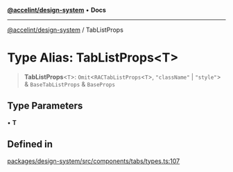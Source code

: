 [**@accelint/design-system**](../README.md) • **Docs**

***

[@accelint/design-system](../README.md) / TabListProps

# Type Alias: TabListProps\<T\>

> **TabListProps**\<`T`\>: `Omit`\<`RACTabListProps`\<`T`\>, `"className"` \| `"style"`\> & `BaseTabListProps` & `BaseProps`

## Type Parameters

• **T**

## Defined in

[packages/design-system/src/components/tabs/types.ts:107](https://github.com/gohypergiant/standard-toolkit/blob/258694cea8ed8bbd956b3cf5da47c2c9debcf127/packages/design-system/src/components/tabs/types.ts#L107)
